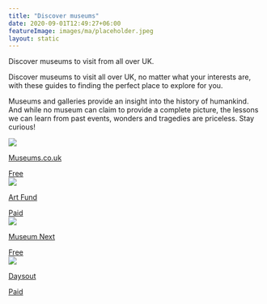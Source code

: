 ```yaml
---
title: "Discover museums"
date: 2020-09-01T12:49:27+06:00
featureImage: images/ma/placeholder.jpeg
layout: static
---
```


Discover museums to visit from all over UK.

Discover museums to visit all over UK, no matter what your interests are, with these guides to finding the perfect place to explore for you.

Museums and galleries provide an insight into the history of humankind. And while no museum can claim to provide a complete picture, the lessons we can learn from past events, wonders and tragedies are priceless. Stay curious!

<a class="ma-link" href="https://www.museums.co.uk/"><div class="ma-card ma-card-Learning"><div class="ma-icon"><img src ="/images/icon-check.png"/></div><div class="ma-name"><p>Museums.co.uk</p></div><div class="ma-paid-text"><span>Free</span></div></div></a><a class="ma-link" href="https://www.artfund.org/national-art-pass"><div class="ma-card ma-card-Learning"><div class="ma-icon"><img src ="/images/icon-pound.png"/></div><div class="ma-name"><p>Art Fund</p></div><div class="ma-paid-text"><span>Paid</span></div></div></a><a class="ma-link" href="https://www.museumnext.com/article/why-we-need-museums-now-more-than-ever/"><div class="ma-card ma-card-Learning"><div class="ma-icon"><img src ="/images/icon-check.png"/></div><div class="ma-name"><p>Museum Next</p></div><div class="ma-paid-text"><span>Free</span></div></div></a><a class="ma-link" href="https://www.awin1.com/cread.php?awinmid=45701&awinaffid=1198638&ued=https%3A%2F%2Fdaysout.com%2F"><div class="ma-card ma-card-Learning"><div class="ma-icon"><img src ="/images/icon-pound.png"/></div><div class="ma-name"><p>Daysout</p></div><div class="ma-paid-text"><span>Paid</span></div></div></a>  

<br/><br/>






